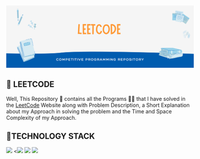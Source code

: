 <img src="IMG/banner.png" />

<h2> 📝 LEETCODE </h1>
<p> Well, This Repository 📓 contains all the Programs 👨‍💻 that I have solved in the <a href="https://leetcode.com/ajai_qmar/">LeetCode</a> Website along with Problem Description, a Short Explanation about my Approach in solving the problem and the Time and Space Complexity of my Approach. </p>

<h2> 📱TECHNOLOGY STACK </h2>

<a href="https://docs.oracle.com/en/java/"><img src="https://img.shields.io/badge/JAVA-%20-green" /></a>
<<a href=""><img src="https://img.shields.io/badge/Python-%20-blue" /></a>
<a href=""><img src="https://img.shields.io/badge/C-%20-yellow" /></a>
<a href=""><img src="https://img.shields.io/badge/C++-%20-yellowgreen" /></a>
